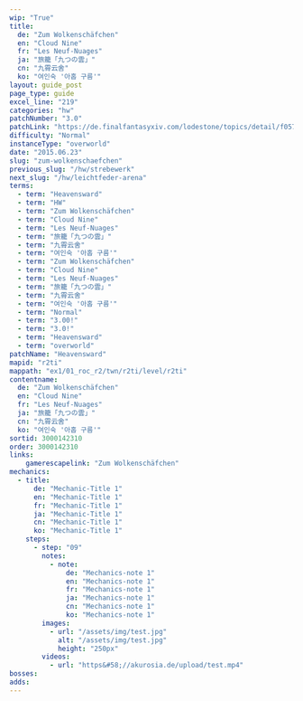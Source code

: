 ```yaml
---
wip: "True"
title:
  de: "Zum Wolkenschäfchen"
  en: "Cloud Nine"
  fr: "Les Neuf-Nuages"
  ja: "旅籠「九つの雲」"
  cn: "九霄云舍"
  ko: "여인숙 '아홉 구름'"
layout: guide_post
page_type: guide
excel_line: "219"
categories: "hw"
patchNumber: "3.0"
patchLink: "https://de.finalfantasyxiv.com/lodestone/topics/detail/f0575b82a639492e5a70e34d823d77bddcb7f686"
difficulty: "Normal"
instanceType: "overworld"
date: "2015.06.23"
slug: "zum-wolkenschaefchen"
previous_slug: "/hw/strebewerk"
next_slug: "/hw/leichtfeder-arena"
terms:
  - term: "Heavensward"
  - term: "HW"
  - term: "Zum Wolkenschäfchen"
  - term: "Cloud Nine"
  - term: "Les Neuf-Nuages"
  - term: "旅籠「九つの雲」"
  - term: "九霄云舍"
  - term: "여인숙 '아홉 구름'"
  - term: "Zum Wolkenschäfchen"
  - term: "Cloud Nine"
  - term: "Les Neuf-Nuages"
  - term: "旅籠「九つの雲」"
  - term: "九霄云舍"
  - term: "여인숙 '아홉 구름'"
  - term: "Normal"
  - term: "3.00!"
  - term: "3.0!"
  - term: "Heavensward"
  - term: "overworld"
patchName: "Heavensward"
mapid: "r2ti"
mappath: "ex1/01_roc_r2/twn/r2ti/level/r2ti"
contentname:
  de: "Zum Wolkenschäfchen"
  en: "Cloud Nine"
  fr: "Les Neuf-Nuages"
  ja: "旅籠「九つの雲」"
  cn: "九霄云舍"
  ko: "여인숙 '아홉 구름'"
sortid: 3000142310
order: 3000142310
links:
    gamerescapelink: "Zum Wolkenschäfchen"
mechanics:
  - title:
      de: "Mechanic-Title 1"
      en: "Mechanic-Title 1"
      fr: "Mechanic-Title 1"
      ja: "Mechanic-Title 1"
      cn: "Mechanic-Title 1"
      ko: "Mechanic-Title 1"
    steps:
      - step: "09"
        notes:
          - note:
              de: "Mechanics-note 1"
              en: "Mechanics-note 1"
              fr: "Mechanics-note 1"
              ja: "Mechanics-note 1"
              cn: "Mechanics-note 1"
              ko: "Mechanics-note 1"
        images:
          - url: "/assets/img/test.jpg"
            alt: "/assets/img/test.jpg"
            height: "250px"
        videos:
          - url: "https&#58;//akurosia.de/upload/test.mp4"
bosses:
adds:
---
```

